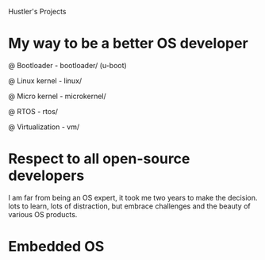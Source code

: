Hustler's Projects

# My way to be a better OS developer

@ Bootloader     - bootloader/ (u-boot)

@ Linux kernel   - linux/

@ Micro kernel   - microkernel/

@ RTOS           - rtos/

@ Virtualization - vm/

# Respect to all open-source developers

I am far from being an OS expert, it
took me two years to make the decision.
lots to learn, lots of distraction,
but embrace challenges and the beauty
of various OS products.

# Embedded OS

